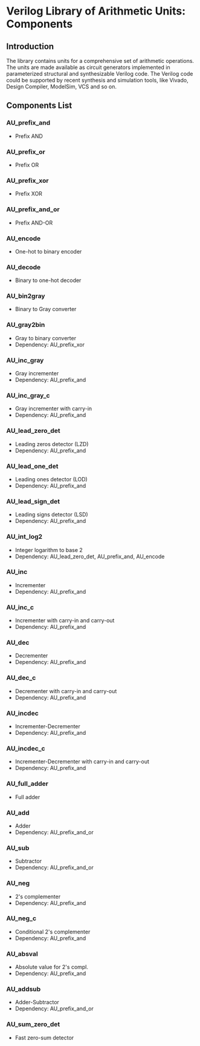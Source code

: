 # Verilog Library of Arithmetic Units: Components


## Introduction
The library contains units for a comprehensive set of arithmetic operations. The units are made available as circuit generators implemented in parameterized structural and synthesizable Verilog code.
The Verilog code could be supported by recent synthesis and simulation tools, like Vivado, Design Compiler, ModelSim, VCS and so on.


## Components List

### AU_prefix_and
* Prefix AND

### AU_prefix_or
* Prefix OR

### AU_prefix_xor
* Prefix XOR

### AU_prefix_and_or
* Prefix AND-OR

### AU_encode
* One-hot to binary encoder

### AU_decode
* Binary to one-hot decoder

### AU_bin2gray
* Binary to Gray converter

### AU_gray2bin
* Gray to binary converter
* Dependency: AU_prefix_xor

### AU_inc_gray
* Gray incrementer
* Dependency: AU_prefix_and

### AU_inc_gray_c
* Gray incrementer with carry-in
* Dependency: AU_prefix_and

### AU_lead_zero_det
* Leading zeros detector (LZD)
* Dependency: AU_prefix_and

### AU_lead_one_det
* Leading ones detector (LOD)
* Dependency: AU_prefix_and

### AU_lead_sign_det
* Leading signs detector (LSD)
* Dependency: AU_prefix_and

### AU_int_log2
* Integer logarithm to base 2
* Dependency: AU_lead_zero_det, AU_prefix_and, AU_encode

### AU_inc
* Incrementer
* Dependency: AU_prefix_and

### AU_inc_c
* Incrementer with carry-in and carry-out
* Dependency: AU_prefix_and

### AU_dec
* Decrementer
* Dependency: AU_prefix_and

### AU_dec_c
* Decrementer with carry-in and carry-out
* Dependency: AU_prefix_and

### AU_incdec
* Incrementer-Decrementer
* Dependency: AU_prefix_and

### AU_incdec_c
* Incrementer-Decrementer with carry-in and carry-out
* Dependency: AU_prefix_and

### AU_full_adder
* Full adder

### AU_add
* Adder
* Dependency: AU_prefix_and_or

### AU_sub
* Subtractor
* Dependency: AU_prefix_and_or

### AU_neg
* 2's complementer
* Dependency: AU_prefix_and

### AU_neg_c
* Conditional 2's complementer
* Dependency: AU_prefix_and

### AU_absval
* Absolute value for 2's compl.
* Dependency: AU_prefix_and

### AU_addsub
* Adder-Subtractor
* Dependency: AU_prefix_and_or

### AU_sum_zero_det
* Fast zero-sum detector
